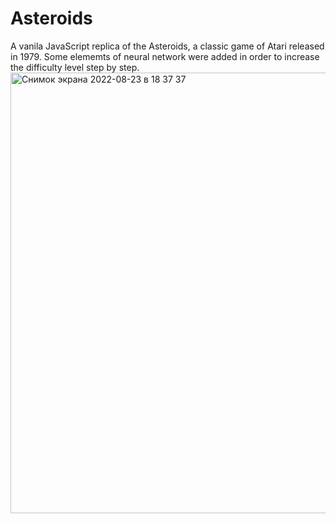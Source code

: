# Asteroids
A vanila JavaScript replica of the Asteroids, a classic game of Atari released in 1979. Some elememts of neural network were added in order to increase the difficulty level step by step. 
<img width="705" alt="Снимок экрана 2022-08-23 в 18 37 37" src="https://user-images.githubusercontent.com/55465730/186213604-80c5a208-a02b-4485-ac0e-5d89e3e525f2.png">
